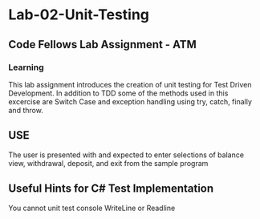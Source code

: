 # Lab-02-Unit-Testing
## Code Fellows Lab Assignment - ATM

### Learning
This lab assignment introduces the creation of unit testing for Test Driven Development. In addition to TDD some of the methods used in this excercise are Switch Case and exception handling using try, catch, finally and throw. 

## USE
The user is presented with and expected to enter selections of balance view, withdrawal, deposit, and exit from the sample program

## Useful Hints for C# Test Implementation
You cannot unit test console WriteLine or Readline
